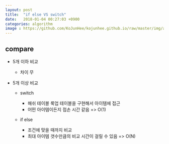 ```yaml
---
layout: post
title:  "if else VS switch"
date:   2018-01-04 00:27:03 +0900
categories: algorithm
image : https://github.com/KoJunHee/kojunhee.github.io/raw/master/img/algorithm.png
---
```


## compare

- 5개 이하 비교

	- 차이 무

- 5개 이상 비교

	- switch

		- 해쉬 테이블 룩업 테이블을 구현해서 아이템에 접근
		- 어떤 아이템이든지 접손 시간 같음 => O(1)
	
	- if else

		- 조건에 맞을 때까지 비교
		- 최대 아이템 갯수만큼의 비교 시간이 걸릴 수 있음 => O(N)









	 
